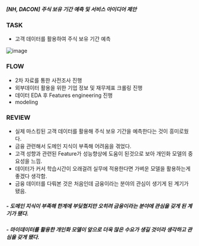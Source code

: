 ##### [NH, DACON] 주식 보유 기간 예측 및 서비스 아이디어 제안

### TASK
- 고객 데이터를 활용하여 주식 보유 기간 예측

![image](https://user-images.githubusercontent.com/103553532/201032489-ae923333-9042-43ee-808b-e8bb69531fc4.png)

### FLOW
- 2차 자료를 통한 사전조사 진행
- 외부데이터 활용을 위한 기업 정보 및 재무제표 크롤링 진행
- 데이터 EDA 후 Features engineering 진행
- modeling

### REVIEW
- 실제 마스킹된 고객 데이터를 활용해 주식 보유 기간을 예측한다는 것이 흥미로웠다.
- 금융 관련해서 도메인 지식이 부족해 어려움을 겪었다.
- 고객 성향과 관련된 Feature가 성능향상에 도움이 된것으로 보아 개인화 모델의 중요성을 느낌.
- 데이터가 커서 학습시간이 오래걸려 실무에 적용한다면 가벼운 모델을 활용하는게 좋겠다 생각함.
- 금융 데이터를 다뤄본 것은 처음인데 금융이라는 분야의 관심이 생기게 된 계기가 됐음.

##### - 도메인 지식이 부족해 한계에 부딪혔지만 오히려 금융이라는 분야에 관심을 갖게 된 계기가 됐다.
##### - 마이데이터를 활용한 개인화 모델이 앞으로 더욱 많은 수요가 생길 것이라 생각하고 관심을 갖게 됐다.
